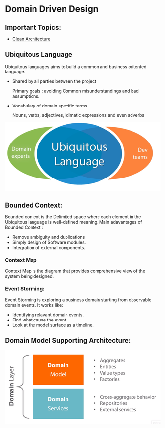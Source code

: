 # Domain Driven Design

## Important Topics:
- [Clean Architecture](https://github.com/milindchavan12/DomainDriven/tree/master/CleanArchitecture)

## Ubiquitous Language
Ubiquitous languages aims to build a common and business oritented language. 
- Shared by all parties between the project 

    Primary goals : avoiding Common misunderstandings and bad assumptions.
- Vocabulary of domain specific terms
   
    Nouns, verbs, adjectives, idimatic expressions and even adverbs

![alt text](https://github.com/milindchavan12/DomainDriven/blob/master/Ubiquitous.png)

## Bounded Context:
Bounded context is the Delimited space where each element in the Ubiquitous language is well-defined meaning.
Main adavantages of Bounded Context :
- Remove ambiguity and duplications
- Simply design of Software modules.
- Integration of external components.

### Context Map
Context Map is the diagram that provides comprehensive view of the system being designed.

### Event Storming:
Event Storming is exploring a business domain starting from observable domain events. It works like:
- Identifying relavant domain events.
- Find what cause the event
- Look at the model surface as a timeline.

## Domain Model Supporting Architecture:

![alt text](https://github.com/milindchavan12/DomainDriven/blob/master/assets/DomainModelArchitecture.png)
